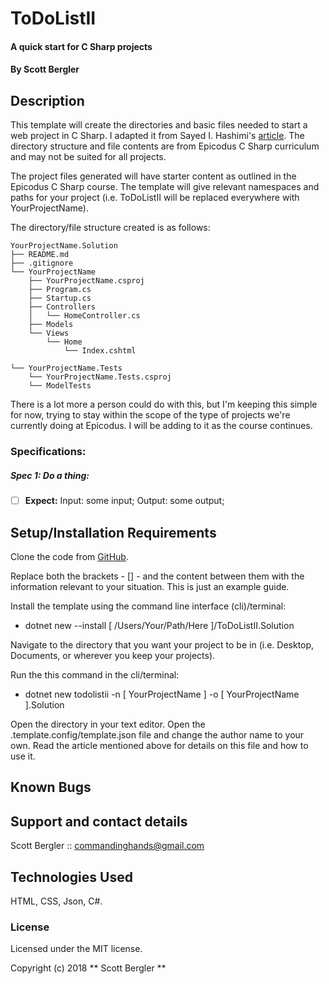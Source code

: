 # ToDoListII

#### A quick start for C Sharp projects

#### By Scott Bergler

## Description
This template will create the directories and basic files needed to start a web project in C Sharp. I adapted it from Sayed I. Hashimi's [article](https://blogs.msdn.microsoft.com/dotnet/2017/04/02/how-to-create-your-own-templates-for-dotnet-new/). The directory structure and file contents are from Epicodus C Sharp curriculum and may not be suited for all projects.

The project files generated will have starter content as outlined in the Epicodus C Sharp course. The template will give relevant namespaces and paths for your project (i.e. ToDoListII will be replaced everywhere with YourProjectName).

The directory/file structure created is as follows:

```
YourProjectName.Solution
├── README.md
├── .gitignore
└── YourProjectName
    ├── YourProjectName.csproj
    ├── Program.cs
    ├── Startup.cs
    ├── Controllers
    │   └── HomeController.cs
    ├── Models
    └── Views
        └── Home
            └── Index.cshtml

└── YourProjectName.Tests
    └── YourProjectName.Tests.csproj
    └── ModelTests

```

There is a lot more a person could do with this, but I'm keeping this simple for now, trying to stay within the scope of the type of projects we're currently doing at Epicodus. I will be adding to it as the course continues.

### Specifications:
##### Spec 1: Do a thing:
- [ ] **Expect:** Input: some input; Output: some output;

## Setup/Installation Requirements
Clone the code from [GitHub](https://github.com/skillitzimberg/ToDoListII.Solution).

Replace both the brackets - [] - and the content between them with the information relevant to your situation. This is just an example guide.

Install the template using the command line interface (cli)/terminal:
* dotnet new --install [ /Users/Your/Path/Here ]/ToDoListII.Solution

Navigate to the directory that you want your project to be in (i.e. Desktop, Documents, or wherever you keep your projects).

Run the this command in the cli/terminal:
* dotnet new todolistii -n [ YourProjectName ] -o [ YourProjectName ].Solution

Open the directory in your text editor. Open the .template.config/template.json file and change the author name to your own. Read the article mentioned above for details on this file and how to use it.

## Known Bugs

## Support and contact details
Scott Bergler :: commandinghands@gmail.com

## Technologies Used

HTML, CSS, Json, C#.

### License

Licensed under the MIT license.

Copyright (c) 2018 ** Scott Bergler **
